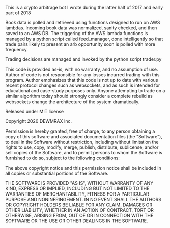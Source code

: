 This is a crypto arbitrage bot I wrote during the latter half of 2017 and early part of 2018

Book data is polled and retrieved using functions designed to run on AWS lambdas. Incoming book data was normalized, sanity checked, and then saved to an AWS DB.
The triggering of the AWS lambda functions is managed by a python script called feed_manager, done intelligently so that trade pairs likely to present an arb opportunity soon is polled with more frequency.

Trading decisions are managed and invoked by the python script trader.py

This code is provided as-is, with no warranty, and no assumption of use. Author of code is not responsible for any losses incurred trading with this program. Author emphasizes that this code is not up to date with various recent protocol changes such as websockets, and as such is intended for educational and case-study purposes only. Anyone attempting to trade on a similar algorithm today should strongly consider a complete rebuild as websockets change the architecture of the system dramatically.

Released under MIT license

Copyright 2020 DEWMRAX Inc.

Permission is hereby granted, free of charge, to any person obtaining a copy of this software and associated documentation files (the "Software"), to deal in the Software without restriction, including without limitation the rights to use, copy, modify, merge, publish, distribute, sublicense, and/or sell copies of the Software, and to permit persons to whom the Software is furnished to do so, subject to the following conditions:

The above copyright notice and this permission notice shall be included in all copies or substantial portions of the Software.

THE SOFTWARE IS PROVIDED "AS IS", WITHOUT WARRANTY OF ANY KIND, EXPRESS OR IMPLIED, INCLUDING BUT NOT LIMITED TO THE WARRANTIES OF MERCHANTABILITY, FITNESS FOR A PARTICULAR PURPOSE AND NONINFRINGEMENT. IN NO EVENT SHALL THE AUTHORS OR COPYRIGHT HOLDERS BE LIABLE FOR ANY CLAIM, DAMAGES OR OTHER LIABILITY, WHETHER IN AN ACTION OF CONTRACT, TORT OR OTHERWISE, ARISING FROM, OUT OF OR IN CONNECTION WITH THE SOFTWARE OR THE USE OR OTHER DEALINGS IN THE SOFTWARE.
